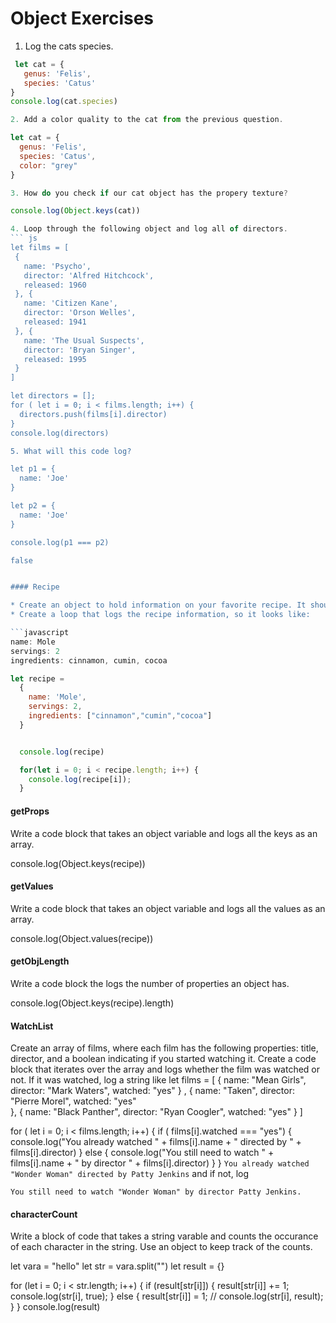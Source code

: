 # Object Exercises

1. Log the cats species.
```js
 let cat = {
   genus: 'Felis',
   species: 'Catus'
}
console.log(cat.species)

2. Add a color quality to the cat from the previous question.

let cat = {
  genus: 'Felis',
  species: 'Catus',
  color: "grey"
}

3. How do you check if our cat object has the propery texture?

console.log(Object.keys(cat))

4. Loop through the following object and log all of directors.
``` js
let films = [
 {
   name: 'Psycho',
   director: 'Alfred Hitchcock',
   released: 1960
 }, {
   name: 'Citizen Kane',
   director: 'Orson Welles',
   released: 1941
 }, {
   name: 'The Usual Suspects',
   director: 'Bryan Singer',
   released: 1995
 }
]

let directors = [];
for ( let i = 0; i < films.length; i++) {
  directors.push(films[i].director)
}
console.log(directors)

5. What will this code log?

let p1 = {
  name: 'Joe'
}

let p2 = {
  name: 'Joe'
}

console.log(p1 === p2)

false


#### Recipe

* Create an object to hold information on your favorite recipe. It should have the following properties: `name`, `servings`, and `ingredients` (an array).
* Create a loop that logs the recipe information, so it looks like:

```javascript
name: Mole
servings: 2
ingredients: cinnamon, cumin, cocoa

let recipe =
  {
    name: 'Mole',
    servings: 2,
    ingredients: ["cinnamon","cumin","cocoa"]
  }


  console.log(recipe)

  for(let i = 0; i < recipe.length; i++) {
    console.log(recipe[i]);
  }
```

#### getProps
Write a code block that takes an object variable and logs all the keys as an array.

 console.log(Object.keys(recipe))

#### getValues
Write a code block that takes an object variable and logs all the values as an array.

console.log(Object.values(recipe))

#### getObjLength
Write a code block the logs the number of properties an object has.

console.log(Object.keys(recipe).length)



#### WatchList
Create an array of films, where each film has the following properties: title, director, and a boolean indicating if you started watching it.
Create a code block that iterates over the array and logs whether the film was watched or not. If it was watched, log a string like
let films = [
{
  name: "Mean Girls",
  director: "Mark Waters",
  watched: "yes"
} , {
  name: "Taken",
  director: "Pierre Morel",
  watched: "yes"  
}, {
  name: "Black Panther",
  director: "Ryan Coogler",
  watched: "yes"
}
]

for ( let i = 0; i < films.length; i++) {
if ( films[i].watched === "yes") {
  console.log("You already watched " + films[i].name + " directed by " + films[i].director)
}  else {
  console.log("You still need to watch " + films[i].name + " by director " + films[i].director)
}
}
`You already watched "Wonder Woman" directed by Patty Jenkins`
and if not, log

`You still need to watch "Wonder Woman" by director Patty Jenkins. `

#### characterCount
Write a block of code that takes a string varable and counts the occurance of each character in the string. Use an object to keep track of the counts.

let vara = "hello"
let str = vara.split("")
let result = {}

for (let i = 0; i < str.length; i++) {
  if (result[str[i]]) {
    result[str[i]] += 1;
    console.log(str[i], true);
  } else {
    result[str[i]] = 1;
    // console.log(str[i], result);
  }
}
console.log(result)
